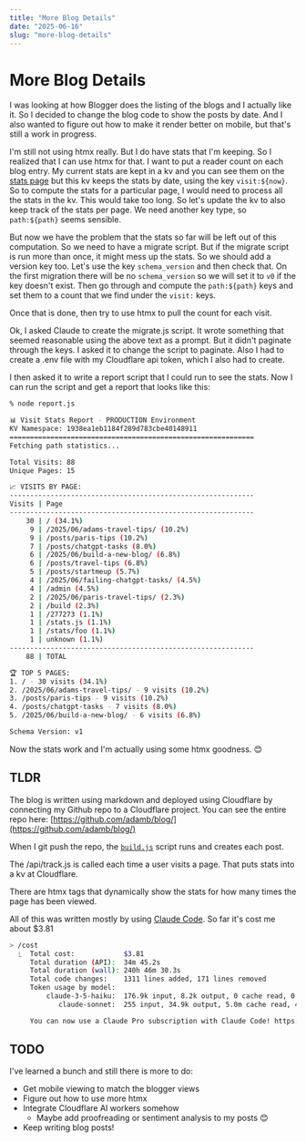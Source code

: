 ```yaml
---
title: "More Blog Details"
date: "2025-06-16"
slug: "more-blog-details"
---
```


# More Blog Details


I was looking at how Blogger does the listing of the blogs and I actually like it.  So I decided to change the blog code to show the posts by date.  And I also wanted to figure out how to make it render better on mobile, but that's still a work in progress.  

I'm still not using htmx really.   But I do have stats that I'm keeping.  So I realized that I can use htmx for that.  I want to put a reader count on each blog entry.  My current stats are kept in a kv and you can see them on the [stats page](/stats) but this kv keeps the stats by date, using the key `visit:${now}`.  So to compute the stats for a particular page, I would need to process all the stats in the kv.  This would take too long.  So let's update the kv to also keep track of the stats per page.  We need another key type, so `path:${path}` seems sensible.

But now we have the problem that the stats so far will be left out of this computation.  So we need to have a migrate script.  But if the migrate script is run more than once, it might mess up the stats.  So we should add a version key too.   Let's use the key `schema_version` and then check that.  On the first migration there will be no `schema_version` so we will set it to `v0` if the key doesn't exist.  Then go through and compute the `path:${path}` keys and set them to a count that we find under the `visit:` keys.  

Once that is done, then try to use htmx to pull the count for each visit.  

Ok, I asked Claude to create the migrate.js script. It wrote something that seemed reasonable using the above text as a prompt. But it didn't paginate through the keys.  I asked it to change the script to paginate.  Also I had to create a .env file with my Cloudflare api token, which I also had to create.  

I then asked it to write a report script that I could run to see the stats.  Now I can run the script and get a report that looks like this:

```bash
% node report.js

📊 Visit Stats Report - PRODUCTION Environment
KV Namespace: 1938ea1eb1184f289d783cbe40148911
============================================================
Fetching path statistics...

Total Visits: 88
Unique Pages: 15

📈 VISITS BY PAGE:
------------------------------------------------------------
Visits | Page
------------------------------------------------------------
    30 | / (34.1%)
     9 | /2025/06/adams-travel-tips/ (10.2%)
     9 | /posts/paris-tips (10.2%)
     7 | /posts/chatgpt-tasks (8.0%)
     6 | /2025/06/build-a-new-blog/ (6.8%)
     6 | /posts/travel-tips (6.8%)
     5 | /posts/startmeup (5.7%)
     4 | /2025/06/failing-chatgpt-tasks/ (4.5%)
     4 | /admin (4.5%)
     2 | /2025/06/paris-travel-tips/ (2.3%)
     2 | /build (2.3%)
     1 | /277273 (1.1%)
     1 | /stats.js (1.1%)
     1 | /stats/foo (1.1%)
     1 | unknown (1.1%)
------------------------------------------------------------
    88 | TOTAL

🏆 TOP 5 PAGES:
1. / - 30 visits (34.1%)
2. /2025/06/adams-travel-tips/ - 9 visits (10.2%)
3. /posts/paris-tips - 9 visits (10.2%)
4. /posts/chatgpt-tasks - 7 visits (8.0%)
5. /2025/06/build-a-new-blog/ - 6 visits (6.8%)

Schema Version: v1
```

Now the stats work and I'm actually using some htmx goodness. 😊

## TLDR

The blog is written using markdown and deployed using Cloudflare by connecting my Github repo to a Cloudflare project.  You can see the entire repo here:  [https://github.com/adamb/blog/](https://github.com/adamb/blog/)

When I git push the repo, the [`build.js`](https://github.com/adamb/blog/blob/main/report.js) script runs and creates each post.  

The /api/track.js is called each time a user visits a page. That puts stats into a kv at Cloudflare.  

There are htmx tags that dynamically show the stats for how many times the page has been viewed.  

All of this was written mostly by using [Claude Code](https://www.anthropic.com/claude-code).  So far it's cost me about $3.81

```bash
> /cost
  ⎿  Total cost:            $3.81
     Total duration (API):  34m 45.2s
     Total duration (wall): 240h 46m 30.3s
     Total code changes:    1311 lines added, 171 lines removed
     Token usage by model:
         claude-3-5-haiku:  176.9k input, 8.2k output, 0 cache read, 0 cache write
            claude-sonnet:  255 input, 34.9k output, 5.0m cache read, 427.8k cache write

     You can now use a Claude Pro subscription with Claude Code! https://claude.ai/upgrade then run /login.
```

## TODO 

I've learned a bunch and still there is more to do:

- Get mobile viewing to match the blogger views 
- Figure out how to use more htmx
- Integrate Cloudflare AI workers somehow
  - Maybe add proofreading or sentiment analysis to my posts 😊
- Keep writing blog posts!





